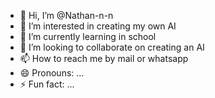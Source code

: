 - 👋 Hi, I’m @Nathan-n-n
- 👀 I’m interested in creating my own AI
- 🌱 I’m currently learning in school
- 💞️ I’m looking to collaborate on creating an AI
- 📫 How to reach me by mail or whatsapp
- 😄 Pronouns: ...
- ⚡ Fun fact: ...

<!---
Nathan-n-n/Nathan-n-n is a ✨ special ✨ repository because its `README.md` (this file) appears on your GitHub profile.
You can click the Preview link to take a look at your changes.
--->
